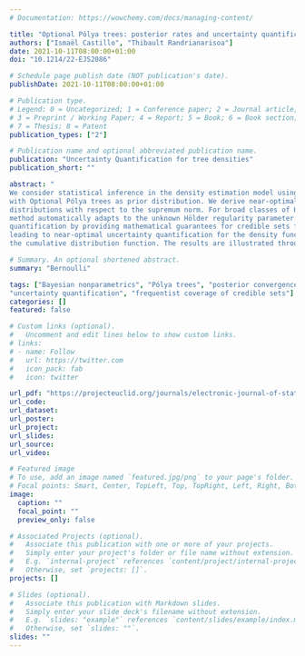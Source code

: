 ```yaml
---
# Documentation: https://wowchemy.com/docs/managing-content/

title: "Optional Pólya trees: posterior rates and uncertainty quantification"
authors: ["Ismaël Castillo", "Thibault Randrianarisoa"]
date: 2021-10-11T08:00:00+01:00
doi: "10.1214/22-EJS2086"

# Schedule page publish date (NOT publication's date).
publishDate: 2021-10-11T08:00:00+01:00

# Publication type.
# Legend: 0 = Uncategorized; 1 = Conference paper; 2 = Journal article;
# 3 = Preprint / Working Paper; 4 = Report; 5 = Book; 6 = Book section;
# 7 = Thesis; 8 = Patent
publication_types: ["2"]

# Publication name and optional abbreviated publication name.
publication: "Uncertainty Quantification for tree densities"
publication_short: ""

abstract: "
We consider statistical inference in the density estimation model using a tree-based Bayesian approach, 
with Optional Pólya trees as prior distribution. We derive near-optimal convergence rates for corresponding posterior
distributions with respect to the supremum norm. For broad classes of Hölder-smooth densities, we show that the 
method automatically adapts to the unknown Hölder regularity parameter. We consider the question of uncertainty 
quantification by providing mathematical guarantees for credible sets from the obtained posterior distributions, 
leading to near-optimal uncertainty quantification for the density function, as well as related functionals such as 
the cumulative distribution function. The results are illustrated through a brief simulation study."

# Summary. An optional shortened abstract.
summary: "Bernoulli"

tags: ["Bayesian nonparametrics", "Pólya trees", "posterior convergence rates", "supremum norm", 
"uncertainty quantification", "frequentist coverage of credible sets"]
categories: []
featured: false

# Custom links (optional).
#   Uncomment and edit lines below to show custom links.
# links:
# - name: Follow
#   url: https://twitter.com
#   icon_pack: fab
#   icon: twitter

url_pdf: "https://projecteuclid.org/journals/electronic-journal-of-statistics/volume-16/issue-2/Optional-Pólya-trees-Posterior-rates-and-uncertainty-quantification/10.1214/22-EJS2086.full"
url_code:
url_dataset:
url_poster:
url_project:
url_slides:
url_source:
url_video:

# Featured image
# To use, add an image named `featured.jpg/png` to your page's folder. 
# Focal points: Smart, Center, TopLeft, Top, TopRight, Left, Right, BottomLeft, Bottom, BottomRight.
image:
  caption: ""
  focal_point: ""
  preview_only: false

# Associated Projects (optional).
#   Associate this publication with one or more of your projects.
#   Simply enter your project's folder or file name without extension.
#   E.g. `internal-project` references `content/project/internal-project/index.md`.
#   Otherwise, set `projects: []`.
projects: []

# Slides (optional).
#   Associate this publication with Markdown slides.
#   Simply enter your slide deck's filename without extension.
#   E.g. `slides: "example"` references `content/slides/example/index.md`.
#   Otherwise, set `slides: ""`.
slides: ""
---
```

